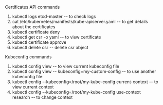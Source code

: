 Certificates API commands

1. kubectl logs etcd-master -- to check logs
2. cat /etc/kubernetes/manifests/kube-apiserver.yaml -- to get details about the certificates
3. kubectl certificate deny <name>
4. kubectl get csr <name> -o yaml -- to view certificate 
5. kubectl certificate approve <name>
6. kubectl delete csr <name> -- delete csr object

Kubeconfig commands

1. kubectl config view -- to view current kubeconfig file
2. kubectl config view -- kubeconfig=my-custom-config -- to use another kubeconfig file
3. kubectl config --kubeconfig=/root/my-kube-config current-context -- to  view current context
4. kubectl config --kubeconfig=/root/my-kube-config use-context research -- to change context